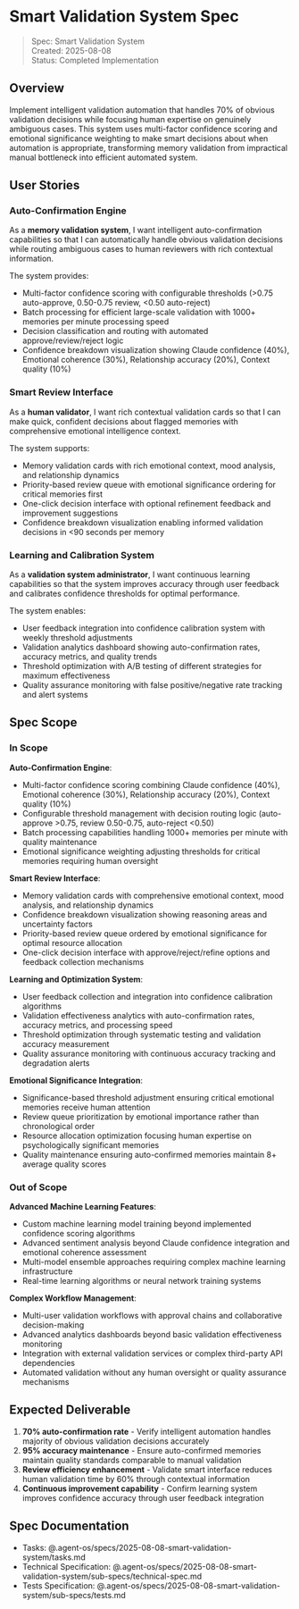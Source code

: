 # Smart Validation System Spec

> Spec: Smart Validation System  
> Created: 2025-08-08  
> Status: Completed Implementation

## Overview

Implement intelligent validation automation that handles 70% of obvious validation decisions while focusing human expertise on genuinely ambiguous cases. This system uses multi-factor confidence scoring and emotional significance weighting to make smart decisions about when automation is appropriate, transforming memory validation from impractical manual bottleneck into efficient automated system.

## User Stories

### Auto-Confirmation Engine

As a **memory validation system**, I want intelligent auto-confirmation capabilities so that I can automatically handle obvious validation decisions while routing ambiguous cases to human reviewers with rich contextual information.

The system provides:

- Multi-factor confidence scoring with configurable thresholds (>0.75 auto-approve, 0.50-0.75 review, <0.50 auto-reject)
- Batch processing for efficient large-scale validation with 1000+ memories per minute processing speed
- Decision classification and routing with automated approve/review/reject logic
- Confidence breakdown visualization showing Claude confidence (40%), Emotional coherence (30%), Relationship accuracy (20%), Context quality (10%)

### Smart Review Interface

As a **human validator**, I want rich contextual validation cards so that I can make quick, confident decisions about flagged memories with comprehensive emotional intelligence context.

The system supports:

- Memory validation cards with rich emotional context, mood analysis, and relationship dynamics
- Priority-based review queue with emotional significance ordering for critical memories first
- One-click decision interface with optional refinement feedback and improvement suggestions
- Confidence breakdown visualization enabling informed validation decisions in <90 seconds per memory

### Learning and Calibration System

As a **validation system administrator**, I want continuous learning capabilities so that the system improves accuracy through user feedback and calibrates confidence thresholds for optimal performance.

The system enables:

- User feedback integration into confidence calibration system with weekly threshold adjustments
- Validation analytics dashboard showing auto-confirmation rates, accuracy metrics, and quality trends
- Threshold optimization with A/B testing of different strategies for maximum effectiveness
- Quality assurance monitoring with false positive/negative rate tracking and alert systems

## Spec Scope

### In Scope

**Auto-Confirmation Engine**:

- Multi-factor confidence scoring combining Claude confidence (40%), Emotional coherence (30%), Relationship accuracy (20%), Context quality (10%)
- Configurable threshold management with decision routing logic (auto-approve >0.75, review 0.50-0.75, auto-reject <0.50)
- Batch processing capabilities handling 1000+ memories per minute with quality maintenance
- Emotional significance weighting adjusting thresholds for critical memories requiring human oversight

**Smart Review Interface**:

- Memory validation cards with comprehensive emotional context, mood analysis, and relationship dynamics
- Confidence breakdown visualization showing reasoning areas and uncertainty factors
- Priority-based review queue ordered by emotional significance for optimal resource allocation
- One-click decision interface with approve/reject/refine options and feedback collection mechanisms

**Learning and Optimization System**:

- User feedback collection and integration into confidence calibration algorithms
- Validation effectiveness analytics with auto-confirmation rates, accuracy metrics, and processing speed
- Threshold optimization through systematic testing and validation accuracy measurement
- Quality assurance monitoring with continuous accuracy tracking and degradation alerts

**Emotional Significance Integration**:

- Significance-based threshold adjustment ensuring critical emotional memories receive human attention
- Review queue prioritization by emotional importance rather than chronological order
- Resource allocation optimization focusing human expertise on psychologically significant memories
- Quality maintenance ensuring auto-confirmed memories maintain 8+ average quality scores

### Out of Scope

**Advanced Machine Learning Features**:

- Custom machine learning model training beyond implemented confidence scoring algorithms
- Advanced sentiment analysis beyond Claude confidence integration and emotional coherence assessment
- Multi-model ensemble approaches requiring complex machine learning infrastructure
- Real-time learning algorithms or neural network training systems

**Complex Workflow Management**:

- Multi-user validation workflows with approval chains and collaborative decision-making
- Advanced analytics dashboards beyond basic validation effectiveness monitoring
- Integration with external validation services or complex third-party API dependencies
- Automated validation without any human oversight or quality assurance mechanisms

## Expected Deliverable

1. **70% auto-confirmation rate** - Verify intelligent automation handles majority of obvious validation decisions accurately
2. **95% accuracy maintenance** - Ensure auto-confirmed memories maintain quality standards comparable to manual validation
3. **Review efficiency enhancement** - Validate smart interface reduces human validation time by 60% through contextual information
4. **Continuous improvement capability** - Confirm learning system improves confidence accuracy through user feedback integration

## Spec Documentation

- Tasks: @.agent-os/specs/2025-08-08-smart-validation-system/tasks.md
- Technical Specification: @.agent-os/specs/2025-08-08-smart-validation-system/sub-specs/technical-spec.md
- Tests Specification: @.agent-os/specs/2025-08-08-smart-validation-system/sub-specs/tests.md
